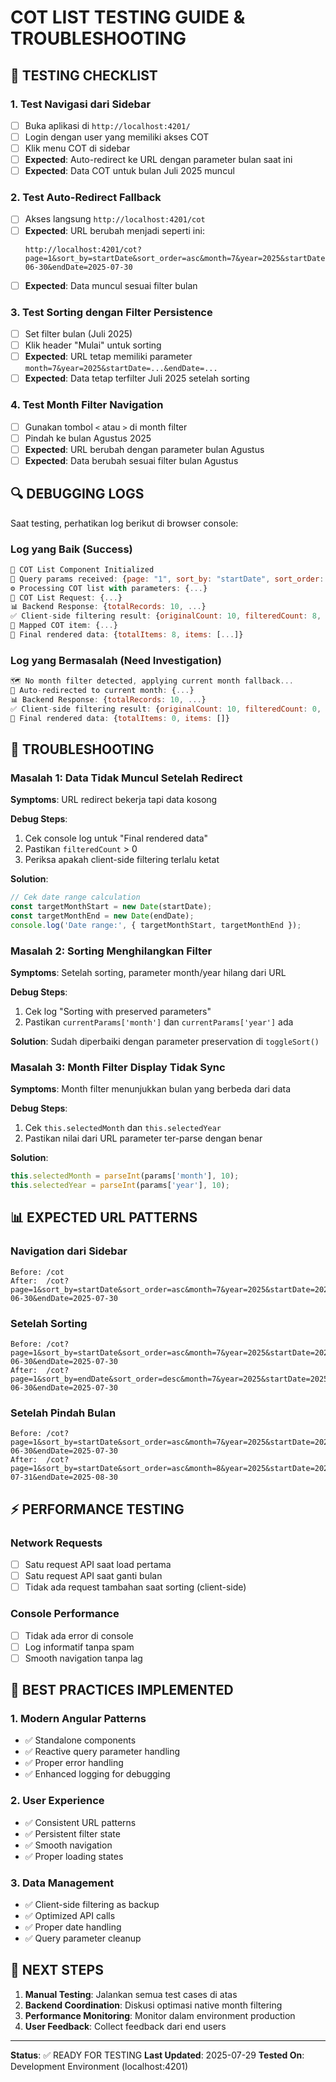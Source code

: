# COT LIST TESTING GUIDE & TROUBLESHOOTING

## 🧪 TESTING CHECKLIST

### **1. Test Navigasi dari Sidebar**
- [ ] Buka aplikasi di `http://localhost:4201/`
- [ ] Login dengan user yang memiliki akses COT
- [ ] Klik menu COT di sidebar
- [ ] **Expected**: Auto-redirect ke URL dengan parameter bulan saat ini
- [ ] **Expected**: Data COT untuk bulan Juli 2025 muncul

### **2. Test Auto-Redirect Fallback**
- [ ] Akses langsung `http://localhost:4201/cot`
- [ ] **Expected**: URL berubah menjadi seperti ini:
  ```
  http://localhost:4201/cot?page=1&sort_by=startDate&sort_order=asc&month=7&year=2025&startDate=2025-06-30&endDate=2025-07-30
  ```
- [ ] **Expected**: Data muncul sesuai filter bulan

### **3. Test Sorting dengan Filter Persistence**
- [ ] Set filter bulan (Juli 2025)
- [ ] Klik header "Mulai" untuk sorting
- [ ] **Expected**: URL tetap memiliki parameter `month=7&year=2025&startDate=...&endDate=...`
- [ ] **Expected**: Data tetap terfilter Juli 2025 setelah sorting

### **4. Test Month Filter Navigation**
- [ ] Gunakan tombol `<` atau `>` di month filter
- [ ] Pindah ke bulan Agustus 2025
- [ ] **Expected**: URL berubah dengan parameter bulan Agustus
- [ ] **Expected**: Data berubah sesuai filter bulan Agustus

## 🔍 DEBUGGING LOGS

Saat testing, perhatikan log berikut di browser console:

### **Log yang Baik (Success)**
```javascript
🚀 COT List Component Initialized
📡 Query params received: {page: "1", sort_by: "startDate", sort_order: "asc", month: "7", year: "2025", startDate: "2025-06-30", endDate: "2025-07-30"}
⚙️ Processing COT list with parameters: {...}
🚀 COT List Request: {...}
📊 Backend Response: {totalRecords: 10, ...}
✅ Client-side filtering result: {originalCount: 10, filteredCount: 8, ...}
🎯 Mapped COT item: {...}
🎨 Final rendered data: {totalItems: 8, items: [...]}
```

### **Log yang Bermasalah (Need Investigation)**
```javascript
🗺️ No month filter detected, applying current month fallback...
🔄 Auto-redirected to current month: {...}
📊 Backend Response: {totalRecords: 10, ...}
✅ Client-side filtering result: {originalCount: 10, filteredCount: 0, ...}
🎨 Final rendered data: {totalItems: 0, items: []}
```

## 🐛 TROUBLESHOOTING

### **Masalah 1: Data Tidak Muncul Setelah Redirect**
**Symptoms**: URL redirect bekerja tapi data kosong

**Debug Steps**:
1. Cek console log untuk "Final rendered data"
2. Pastikan `filteredCount` > 0
3. Periksa apakah client-side filtering terlalu ketat

**Solution**:
```typescript
// Cek date range calculation
const targetMonthStart = new Date(startDate);
const targetMonthEnd = new Date(endDate);
console.log('Date range:', { targetMonthStart, targetMonthEnd });
```

### **Masalah 2: Sorting Menghilangkan Filter**
**Symptoms**: Setelah sorting, parameter month/year hilang dari URL

**Debug Steps**:
1. Cek log "Sorting with preserved parameters"
2. Pastikan `currentParams['month']` dan `currentParams['year']` ada

**Solution**: Sudah diperbaiki dengan parameter preservation di `toggleSort()`

### **Masalah 3: Month Filter Display Tidak Sync**
**Symptoms**: Month filter menunjukkan bulan yang berbeda dari data

**Debug Steps**:
1. Cek `this.selectedMonth` dan `this.selectedYear`
2. Pastikan nilai dari URL parameter ter-parse dengan benar

**Solution**:
```typescript
this.selectedMonth = parseInt(params['month'], 10);
this.selectedYear = parseInt(params['year'], 10);
```

## 📊 EXPECTED URL PATTERNS

### **Navigation dari Sidebar**
```
Before: /cot
After:  /cot?page=1&sort_by=startDate&sort_order=asc&month=7&year=2025&startDate=2025-06-30&endDate=2025-07-30
```

### **Setelah Sorting**
```
Before: /cot?page=1&sort_by=startDate&sort_order=asc&month=7&year=2025&startDate=2025-06-30&endDate=2025-07-30
After:  /cot?page=1&sort_by=endDate&sort_order=desc&month=7&year=2025&startDate=2025-06-30&endDate=2025-07-30
```

### **Setelah Pindah Bulan**
```
Before: /cot?page=1&sort_by=startDate&sort_order=asc&month=7&year=2025&startDate=2025-06-30&endDate=2025-07-30
After:  /cot?page=1&sort_by=startDate&sort_order=asc&month=8&year=2025&startDate=2025-07-31&endDate=2025-08-30
```

## ⚡ PERFORMANCE TESTING

### **Network Requests**
- [ ] Satu request API saat load pertama
- [ ] Satu request API saat ganti bulan
- [ ] Tidak ada request tambahan saat sorting (client-side)

### **Console Performance**
- [ ] Tidak ada error di console
- [ ] Log informatif tanpa spam
- [ ] Smooth navigation tanpa lag

## 🔧 BEST PRACTICES IMPLEMENTED

### **1. Modern Angular Patterns**
- ✅ Standalone components
- ✅ Reactive query parameter handling
- ✅ Proper error handling
- ✅ Enhanced logging for debugging

### **2. User Experience**
- ✅ Consistent URL patterns
- ✅ Persistent filter state
- ✅ Smooth navigation
- ✅ Proper loading states

### **3. Data Management**
- ✅ Client-side filtering as backup
- ✅ Optimized API calls
- ✅ Proper date handling
- ✅ Query parameter cleanup

## 🚀 NEXT STEPS

1. **Manual Testing**: Jalankan semua test cases di atas
2. **Backend Coordination**: Diskusi optimasi native month filtering
3. **Performance Monitoring**: Monitor dalam environment production
4. **User Feedback**: Collect feedback dari end users

---

**Status**: ✅ READY FOR TESTING
**Last Updated**: 2025-07-29
**Tested On**: Development Environment (localhost:4201)
